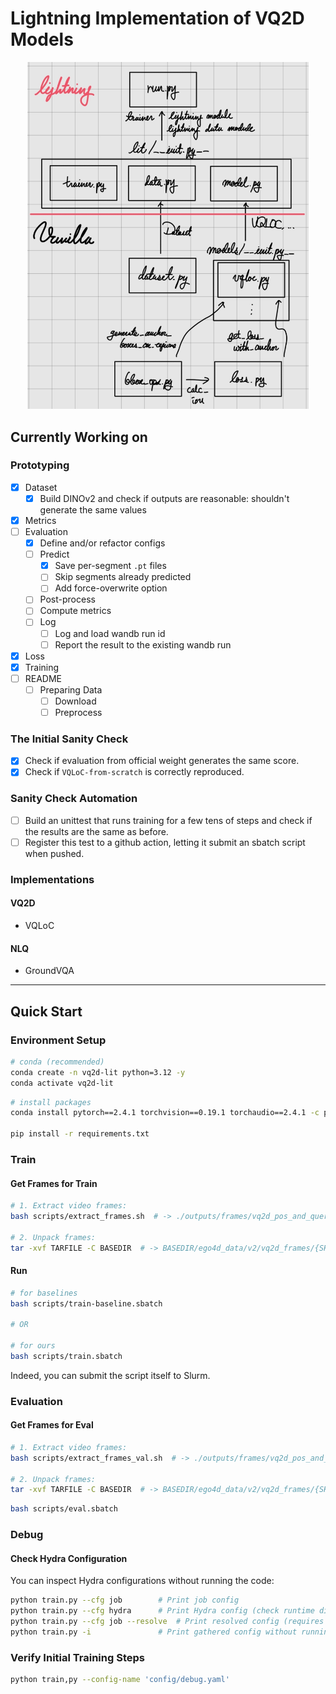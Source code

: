 # Lightning Implementation of VQ2D Models

<center>
<img src="resources/overview.png" alt="Repo Overview" style="width:450px;" />
</center>

## Currently Working on

### Prototyping

- [x] Dataset
  - [x] Build DINOv2 and check if outputs are reasonable: shouldn't generate the same values
- [x] Metrics
- [ ] Evaluation
  - [x] Define and/or refactor configs
  - [ ] Predict
    - [x] Save per-segment `.pt` files
    - [ ] Skip segments already predicted
    - [ ] Add force-overwrite option
  - [ ] Post-process
  - [ ] Compute metrics
  - [ ] Log
    - [ ] Log and load wandb run id
    - [ ] Report the result to the existing wandb run
- [x] Loss
- [x] Training
- [ ] README
  - [ ] Preparing Data
    - [ ] Download
    - [ ] Preprocess

### The Initial Sanity Check

- [x] Check if evaluation from official weight generates the same score.
- [x] Check if `VQLoC-from-scratch` is correctly reproduced.

### Sanity Check Automation

- [ ] Build an unittest that runs training for a few tens of steps and check if the results are the same as before.
- [ ] Register this test to a github action, letting it submit an sbatch script when pushed.

### Implementations

#### VQ2D

- VQLoC

#### NLQ

- GroundVQA

---

## Quick Start

### Environment Setup

```bash
# conda (recommended)
conda create -n vq2d-lit python=3.12 -y
conda activate vq2d-lit
```

```bash
# install packages
conda install pytorch==2.4.1 torchvision==0.19.1 torchaudio==2.4.1 -c pytorch

pip install -r requirements.txt
```

### Train

#### Get Frames for Train

```bash
# 1. Extract video frames:
bash scripts/extract_frames.sh  # -> ./outputs/frames/vq2d_pos_and_query_frames_{SHORTSIDE}ss.tar

# 2. Unpack frames:
tar -xvf TARFILE -C BASEDIR  # -> BASEDIR/ego4d_data/v2/vq2d_frames/{SHORTSIDE}ss/{CLIPUID}/frame_{FRAMEIDX}.jpg, index is 1-based
```

#### Run

```bash
# for baselines
bash scripts/train-baseline.sbatch

# OR

# for ours
bash scripts/train.sbatch
```

Indeed, you can submit the script itself to Slurm.

### Evaluation

#### Get Frames for Eval

```bash
# 1. Extract video frames:
bash scripts/extract_frames_val.sh  # -> ./outputs/frames/vq2d_pos_and_query_frames_{SHORTSIDE}ss-val.tar

# 2. Unpack frames:
tar -xvf TARFILE -C BASEDIR  # -> BASEDIR/ego4d_data/v2/vq2d_frames/{SHORTSIDE}ss/{CLIPUID}/frame_{FRAMEIDX}.jpg, index is 1-based
```

```bash
bash scripts/eval.sbatch
```

### Debug

#### Check Hydra Configuration

You can inspect Hydra configurations without running the code:

```bash
python train.py --cfg job        # Print job config
python train.py --cfg hydra      # Print Hydra config (check runtime dir, packages, etc.)
python train.py --cfg job --resolve  # Print resolved config (requires SLURM_JOB_ID)
python train.py -i               # Print gathered config without running
```

### Verify Initial Training Steps

```bash
python train,py --config-name 'config/debug.yaml'
```
